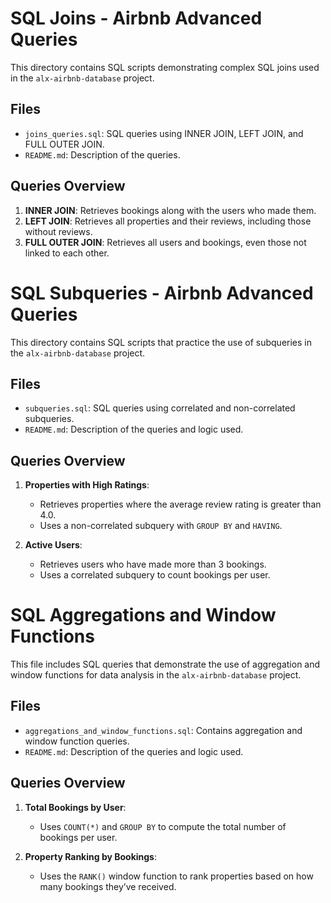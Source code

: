 # SQL Joins - Airbnb Advanced Queries

This directory contains SQL scripts demonstrating complex SQL joins used in the `alx-airbnb-database` project.

## Files

- `joins_queries.sql`: SQL queries using INNER JOIN, LEFT JOIN, and FULL OUTER JOIN.
- `README.md`: Description of the queries.

## Queries Overview

1. **INNER JOIN**: Retrieves bookings along with the users who made them.
2. **LEFT JOIN**: Retrieves all properties and their reviews, including those without reviews.
3. **FULL OUTER JOIN**: Retrieves all users and bookings, even those not linked to each other.

# SQL Subqueries - Airbnb Advanced Queries

This directory contains SQL scripts that practice the use of subqueries in the `alx-airbnb-database` project.

## Files

- `subqueries.sql`: SQL queries using correlated and non-correlated subqueries.
- `README.md`: Description of the queries and logic used.

## Queries Overview

1. **Properties with High Ratings**:
   - Retrieves properties where the average review rating is greater than 4.0.
   - Uses a non-correlated subquery with `GROUP BY` and `HAVING`.

2. **Active Users**:
   - Retrieves users who have made more than 3 bookings.
   - Uses a correlated subquery to count bookings per user.

# SQL Aggregations and Window Functions

This file includes SQL queries that demonstrate the use of aggregation and window functions for data analysis in the `alx-airbnb-database` project.

## Files

- `aggregations_and_window_functions.sql`: Contains aggregation and window function queries.
- `README.md`: Description of the queries and logic used.

## Queries Overview

1. **Total Bookings by User**:
   - Uses `COUNT(*)` and `GROUP BY` to compute the total number of bookings per user.

2. **Property Ranking by Bookings**:
   - Uses the `RANK()` window function to rank properties based on how many bookings they’ve received.

